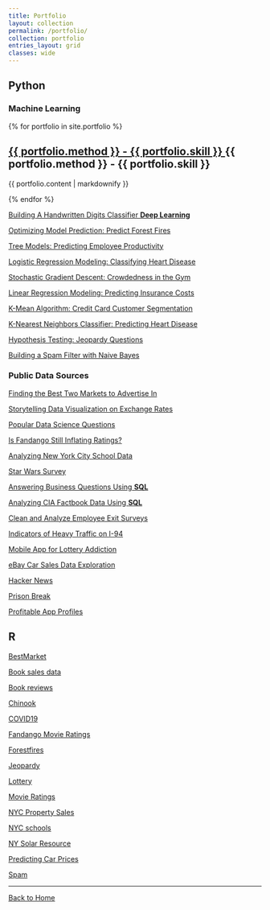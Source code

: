 ```yaml
---
title: Portfolio
layout: collection
permalink: /portfolio/
collection: portfolio
entries_layout: grid
classes: wide
---
```


## Python

### Machine Learning

{% for portfolio in site.portfolio %}
  <h2>
    <a href="./Python/Handwritten_Digits_Classifier/Handritten_Digits_Classifier.html">
      {{ portfolio.method }} - {{ portfolio.skill }}
    </a>
    {{ portfolio.method }} - {{ portfolio.skill }}
  </h2>
  <p>{{ portfolio.content | markdownify }}</p>
{% endfor %}

[Building A Handwritten Digits Classifier **Deep Learning**](./Python/Handwritten_Digits_Classifier/Handritten_Digits_Classifier.html)

[Optimizing Model Prediction: Predict Forest Fires](./Python/Forest_Fires/Forest_Fires.html)

[Tree Models: Predicting Employee Productivity](./Python/Employ_Productivity/Employ_Productivity.html)

[Logistic Regression Modeling: Classifying Heart Disease](./Python/Heart_Disease/logistic_regression.html)

[Stochastic Gradient Descent: Crowdedness in the Gym](./Python/Gradient_Descent/Gradient_Descent.html)

[Linear Regression Modeling: Predicting Insurance Costs](./Python/Insurance_Costs/Insurance_Costs.html)

[K-Mean Algorithm: Credit Card Customer Segmentation](./Python/Credit_Card_Customer/Credit_Card_Customer.html)

[K-Nearest Neighbors Classifier: Predicting Heart Disease](./Python/Heart_Disease/Heart_Disease.html)

[Hypothesis Testing: Jeopardy Questions](./Python/Jeopardy_Questions/Jeopard_Questions.html)

[Building a Spam Filter with Naive Bayes](./Python/Spam_Filter/Spam_Filter.html)

### Public Data Sources

[Finding the Best Two Markets to Advertise In](./Python/Best_Markets/Best_Markets.html)

[Storytelling Data Visualization on Exchange Rates](./Python/Exchange_Rates/Exchange_Rates.html)

[Popular Data Science Questions](./Python/Popular_DS_Questions/Popular_DS_Questions.html)

[Is Fandango Still Inflating Ratings?](./Python/Fandango/Fandango.html)

[Analyzing New York City School Data](./Python/NYCschools/NYCschools.html)

[Star Wars Survey](./Python/Star_Wars_Survey/Star_Wars_Survey.html)

[Answering Business Questions Using **SQL**](./Python/Chinook/Chinook.html)

[Analyzing CIA Factbook Data Using **SQL**](./Python/CIA_Factbook/CIA_Factbook.html)

[Clean and Analyze Employee Exit Surveys](./Python/Employee_Exit_Survey/Employee_Exit_Survey.html)

[Indicators of Heavy Traffic on I-94](./Python/Heavy_Traffic/Indicators_of_Heavy_Traffic.html)

[Mobile App for Lottery Addiction](./Python/Lottery/Lottery.html)

[eBay Car Sales Data Exploration](./Python/eBay%20Car%20Sales/ebay%20Car%20Sales.html)

[Hacker News](./Python/hacker%20news/hacker_news.html)

[Prison Break](./Python/Prison%20Break/PrisenBreak.html)

[Profitable App Profiles](./Python/Profitable%20App%20Profiles/Profitable%20App%20Profiles.html)

## R

[BestMarket](./R/BestMarket/BestMarket.html)

[Book sales data](./R/book_sales_data/Book_sales.html)

[Book reviews](./R/book_reviews/book_review.html)

[Chinook](./R/Chinook/Chinook.html)

[COVID19](./R/COVID19/CovidProject.html)

[Fandango Movie Ratings](./R/Fandango_Movie_Ratings/Fandango_Movie_Ratings.html)

[Forestfires](./R/forestfires/forestfires.html)

[Jeopardy](./R/Jeopardy/Jeopardy.html)

[Lottery](./R/lottery/649.html)

[Movie Ratings](./R/Movie%20Ratings/MovieRating.html)

[NYC Property Sales](./R/NYC%20Property%20Sales/Linear-Modeling-.html)

[NYC schools](./R/NYCschools/NYCschools.html)

[NY Solar Resource](./R/NYSolarResouce/NYSolarResouce.html)

[Predicting Car Prices](./R/Predicting%20Car%20Prices/Predicting-Car-Prices.html)

[Spam](./R/Spam/Spam.html)

---

[Back to Home](/)
